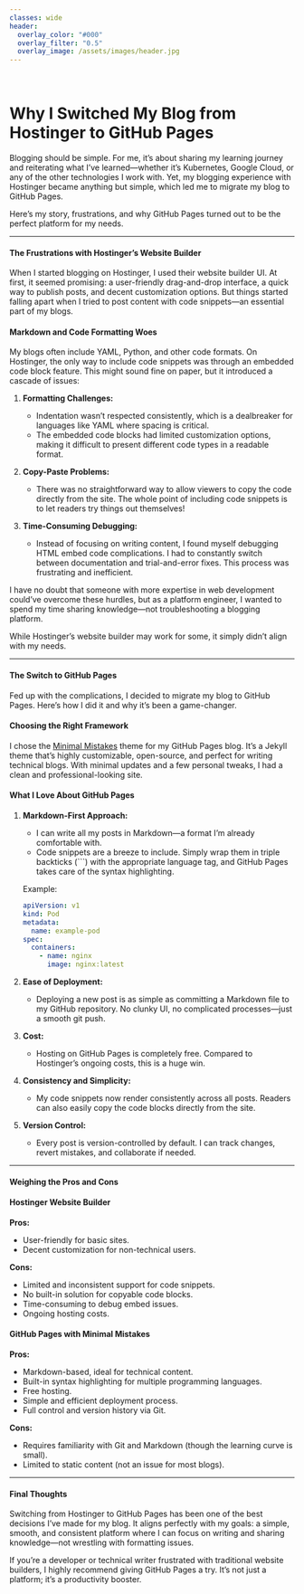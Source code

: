 ```yaml
---
classes: wide
header:
  overlay_color: "#000"
  overlay_filter: "0.5"
  overlay_image: /assets/images/header.jpg
---
```


<br />

# Why I Switched My Blog from Hostinger to GitHub Pages

Blogging should be simple. For me, it’s about sharing my learning journey and reiterating what I’ve learned—whether it’s Kubernetes, Google Cloud, or any of the other technologies I work with. Yet, my blogging experience with Hostinger became anything but simple, which led me to migrate my blog to GitHub Pages.

Here’s my story, frustrations, and why GitHub Pages turned out to be the perfect platform for my needs.

---

#### The Frustrations with Hostinger’s Website Builder

When I started blogging on Hostinger, I used their website builder UI. At first, it seemed promising: a user-friendly drag-and-drop interface, a quick way to publish posts, and decent customization options. But things started falling apart when I tried to post content with code snippets—an essential part of my blogs.

#### Markdown and Code Formatting Woes

My blogs often include YAML, Python, and other code formats. On Hostinger, the only way to include code snippets was through an embedded code block feature. This might sound fine on paper, but it introduced a cascade of issues:

1. **Formatting Challenges:**
   - Indentation wasn’t respected consistently, which is a dealbreaker for languages like YAML where spacing is critical.
   - The embedded code blocks had limited customization options, making it difficult to present different code types in a readable format.

2. **Copy-Paste Problems:**
   - There was no straightforward way to allow viewers to copy the code directly from the site. The whole point of including code snippets is to let readers try things out themselves!

3. **Time-Consuming Debugging:**
   - Instead of focusing on writing content, I found myself debugging HTML embed code complications. I had to constantly switch between documentation and trial-and-error fixes. This process was frustrating and inefficient.

I have no doubt that someone with more expertise in web development could’ve overcome these hurdles, but as a platform engineer, I wanted to spend my time sharing knowledge—not troubleshooting a blogging platform.

While Hostinger’s website builder may work for some, it simply didn’t align with my needs.

---

#### The Switch to GitHub Pages

Fed up with the complications, I decided to migrate my blog to GitHub Pages. Here’s how I did it and why it’s been a game-changer.

#### Choosing the Right Framework

I chose the [Minimal Mistakes](https://mmistakes.github.io/minimal-mistakes/) theme for my GitHub Pages blog. It’s a Jekyll theme that’s highly customizable, open-source, and perfect for writing technical blogs. With minimal updates and a few personal tweaks, I had a clean and professional-looking site.

#### What I Love About GitHub Pages

1. **Markdown-First Approach:**
   - I can write all my posts in Markdown—a format I’m already comfortable with.
   - Code snippets are a breeze to include. Simply wrap them in triple backticks (```) with the appropriate language tag, and GitHub Pages takes care of the syntax highlighting.

   Example:
   ```yaml
   apiVersion: v1
   kind: Pod
   metadata:
     name: example-pod
   spec:
     containers:
       - name: nginx
         image: nginx:latest
   ```

2. **Ease of Deployment:**
   - Deploying a new post is as simple as committing a Markdown file to my GitHub repository. No clunky UI, no complicated processes—just a smooth git push.

3. **Cost:**
   - Hosting on GitHub Pages is completely free. Compared to Hostinger’s ongoing costs, this is a huge win.

4. **Consistency and Simplicity:**
   - My code snippets now render consistently across all posts. Readers can also easily copy the code blocks directly from the site.

5. **Version Control:**
   - Every post is version-controlled by default. I can track changes, revert mistakes, and collaborate if needed.

---

#### Weighing the Pros and Cons

#### Hostinger Website Builder

**Pros:**
- User-friendly for basic sites.
- Decent customization for non-technical users.

**Cons:**
- Limited and inconsistent support for code snippets.
- No built-in solution for copyable code blocks.
- Time-consuming to debug embed issues.
- Ongoing hosting costs.

#### GitHub Pages with Minimal Mistakes

**Pros:**
- Markdown-based, ideal for technical content.
- Built-in syntax highlighting for multiple programming languages.
- Free hosting.
- Simple and efficient deployment process.
- Full control and version history via Git.

**Cons:**
- Requires familiarity with Git and Markdown (though the learning curve is small).
- Limited to static content (not an issue for most blogs).

---

#### Final Thoughts

Switching from Hostinger to GitHub Pages has been one of the best decisions I’ve made for my blog. It aligns perfectly with my goals: a simple, smooth, and consistent platform where I can focus on writing and sharing knowledge—not wrestling with formatting issues.

If you’re a developer or technical writer frustrated with traditional website builders, I highly recommend giving GitHub Pages a try. It’s not just a platform; it’s a productivity booster.